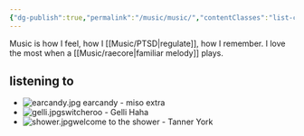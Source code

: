 ```yaml
---
{"dg-publish":true,"permalink":"/music/music/","contentClasses":"list-cards"}
---
```


Music is how I feel, how I [[Music/PTSD\|regulate]], how I remember. I love the most when a [[Music/raecore\|familiar melody]] plays. 


## listening to 

- ![earcandy.jpg](/img/user/albums/earcandy.jpg) earcandy - miso extra
- ![gelli.jpg](/img/user/albums/gelli.jpg)switcheroo - Gelli Haha
- ![shower.jpg](/img/user/albums/shower.jpg)welcome to the shower - Tanner York

